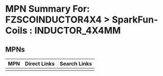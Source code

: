 



# MPN Summary For: FZSCOINDUCTOR4X4 > SparkFun-Coils : INDUCTOR_4X4MM

## MPNs
  

|MPN|Direct Links|Search Links|
| :--- | :--- | :--- |
||||

